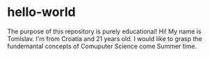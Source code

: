 # hello-world
The purpose of this repository is purely educational!
Hi! My name is Tomislav. I'm from Croatia and 21 years old. I would like to grasp the fundemantal concepts of Comuputer Science come Summer time.
